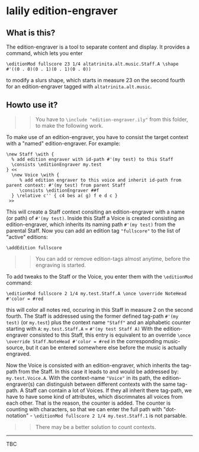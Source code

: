 lalily edition-engraver
=======================

What is this?
-------------

The edition-engraver is a tool to separate content and display.
It provides a command, which lets you enter

```
\editionMod fullscore 23 1/4 altatrinita.alt.music.Staff.A \shape #'((0 . 0)(0 . 1)(0 . 1)(0 . 0))
```

to modify a slurs shape, which starts in measure 23 on the second fourth
for an edition-engraver tagged with `altatrinita.alt.music`.

Howto use it?
-------------

>> You have to `\include "edition-engraver.ily"` from this folder, to make the following work.

To make use of an edition-engraver, you have to consist the target context with a "named" edition-engraver. For example:

```
\new Staff \with {
  % add edition engraver with id-path #'(my test) to this Staff
  \consists \editionEngraver my.test
} <<
  \new Voice \with {
     % add edition engraver to this voice and inherit id-path from parent context: #'(my test) from parent Staff
     \consists \editionEngraver ##f
  } \relative c'' { c4 bes a( g) f e d c }
 >>
```

This will create a Staff context consiting an edition-engraver with a name (or path) of `#'(my test)`. Inside this Staff a Voice
is created consisting an edition-engraver, which inherits its naming path `#'(my test)` from the parental Staff.
Now you can add an edition tag `"fullscore"` to the list of "active" editions:

```
\addEdition fullscore
```

>> You can add or remove edition-tags almost anytime, before the engraving is started.

To add tweaks to the Staff or the Voice, you enter them with the `\editionMod` command:

```
\editionMod fullscore 2 1/4 my.test.Staff.A \once \override NoteHead #'color = #red
```

this will color all notes red, occuring in this Staff in measure 2 on the second fourth. The Staff is addressed using the former defined
tag-path `#'(my test)` (or `my.test`) plus the context name `"Staff"` and an alphabetic counter starting with `A`: `my.test.Staff.A` = `#'(my test Staff A)`
With the edition-engraver consisted to this Staff, this entry is equivalent to an override `\once \override Staff.NoteHead #'color = #red`
in the corresponding music-source, but it can be entered somewhere else before the music is actually engraved.

Now the Voice is consisted with an edition-engraver, which inherits the tag-path from the Staff. In this case it leads to and would be
addressed by: `my.test.Voice.A`. With the context-name `"Voice"` in its path, the edition-engraver(s) can distinguish between different
contexts with the same tag-path. A Staff can contain a lot of Voices. If they all inherit there tag-path, we have to have some kind of
attributes, which discrimnates all voices from each other. That is the reason, the counter is added. The counter is counting with characters,
so that we can enter the full path with "dot-notation" - `\editionMod fullscore 2 1/4 my.test.Staff.1` is not parsable.

>> There may be a better solution to count contexts.

----

TBC

